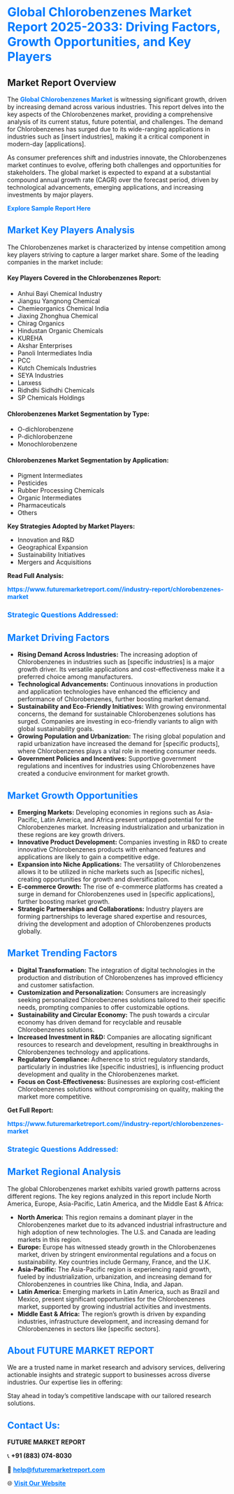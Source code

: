 <h1 style="color: #007BFF;">Global Chlorobenzenes Market Report 2025-2033: Driving Factors, Growth Opportunities, and Key Players</h1>

<section id="overview">
<h2>Market Report Overview</h2>
<p>The <a href="https://www.futuremarketreport.com//industry-report/chlorobenzenes-market" style="color: #007BFF; text-decoration: none;"><strong>Global Chlorobenzenes Market</strong></a> is witnessing significant growth, driven by increasing demand across various industries. This report delves into the key aspects of the Chlorobenzenes market, providing a comprehensive analysis of its current status, future potential, and challenges. The demand for Chlorobenzenes has surged due to its wide-ranging applications in industries such as [insert industries], making it a critical component in modern-day [applications].</p>
<p>As consumer preferences shift and industries innovate, the Chlorobenzenes market continues to evolve, offering both challenges and opportunities for stakeholders. The global market is expected to expand at a substantial compound annual growth rate (CAGR) over the forecast period, driven by technological advancements, emerging applications, and increasing investments by major players.</p>
</section>

<section id="overview">
<p><a href="https://www.futuremarketreport.com//request-sample/reportId=89199" style="color: #007BFF; text-decoration: none;"><strong>Explore Sample Report Here</strong></a></p>
</section>

<section id="key-players">
<h2 style="color: #007BFF;">Market Key Players Analysis</h2>
<p>The Chlorobenzenes market is characterized by intense competition among key players striving to capture a larger market share. Some of the leading companies in the market include:</p>
<h4>Key Players Covered in the Chlorobenzenes Report:</h4>
<ul><li>Anhui Bayi Chemical Industry</li><li>Jiangsu Yangnong Chemical</li><li>Chemieorganics Chemical India</li><li>Jiaxing Zhonghua Chemical</li><li>Chirag Organics</li><li>Hindustan Organic Chemicals</li><li>KUREHA</li><li>Akshar Enterprises</li><li>Panoli Intermediates India</li><li>PCC</li><li>Kutch Chemicals Industries</li><li>SEYA Industries</li><li>Lanxess</li><li>Ridhdhi Sidhdhi Chemicals</li><li>SP Chemicals Holdings</li></ul>
<h4>Chlorobenzenes Market Segmentation by Type:</h4>
<ul><li>O-dichlorobenzene</li><li>P-dichlorobenzene</li><li>Monochlorobenzene</li></ul>

<h4>Chlorobenzenes Market Segmentation by Application:</h4>
<ul><li>Pigment Intermediates</li><li>Pesticides</li><li>Rubber Processing Chemicals</li><li>Organic Intermediates</li><li>Pharmaceuticals</li><li>Others</li></ul>
<p><strong>Key Strategies Adopted by Market Players:</strong></p>
<ul>
<li>Innovation and R&D</li>
<li>Geographical Expansion</li>
<li>Sustainability Initiatives</li>
<li>Mergers and Acquisitions</li>
</ul>
</section>

<section>
<p><strong>Read Full Analysis: </strong></p><a href="https://www.futuremarketreport.com//industry-report/chlorobenzenes-market" style="color: #007BFF; text-decoration: none;"><strong>https://www.futuremarketreport.com//industry-report/chlorobenzenes-market</strong></a>
<h3 style="color: #007BFF;">Strategic Questions Addressed:</h3>
</section>

<section id="driving-factors">
<h2 style="color: #007BFF;">Market Driving Factors</h2>
<ul>
<li><strong>Rising Demand Across Industries:</strong> The increasing adoption of Chlorobenzenes in industries such as [specific industries] is a major growth driver. Its versatile applications and cost-effectiveness make it a preferred choice among manufacturers.</li>
<li><strong>Technological Advancements:</strong> Continuous innovations in production and application technologies have enhanced the efficiency and performance of Chlorobenzenes, further boosting market demand.</li>
<li><strong>Sustainability and Eco-Friendly Initiatives:</strong> With growing environmental concerns, the demand for sustainable Chlorobenzenes solutions has surged. Companies are investing in eco-friendly variants to align with global sustainability goals.</li>
<li><strong>Growing Population and Urbanization:</strong> The rising global population and rapid urbanization have increased the demand for [specific products], where Chlorobenzenes plays a vital role in meeting consumer needs.</li>
<li><strong>Government Policies and Incentives:</strong> Supportive government regulations and incentives for industries using Chlorobenzenes have created a conducive environment for market growth.</li>
</ul>
</section>

<section id="growth-opportunities">
<h2 style="color: #007BFF;">Market Growth Opportunities</h2>
<ul>
<li><strong>Emerging Markets:</strong> Developing economies in regions such as Asia-Pacific, Latin America, and Africa present untapped potential for the Chlorobenzenes market. Increasing industrialization and urbanization in these regions are key growth drivers.</li>
<li><strong>Innovative Product Development:</strong> Companies investing in R&D to create innovative Chlorobenzenes products with enhanced features and applications are likely to gain a competitive edge.</li>
<li><strong>Expansion into Niche Applications:</strong> The versatility of Chlorobenzenes allows it to be utilized in niche markets such as [specific niches], creating opportunities for growth and diversification.</li>
<li><strong>E-commerce Growth:</strong> The rise of e-commerce platforms has created a surge in demand for Chlorobenzenes used in [specific applications], further boosting market growth.</li>
<li><strong>Strategic Partnerships and Collaborations:</strong> Industry players are forming partnerships to leverage shared expertise and resources, driving the development and adoption of Chlorobenzenes products globally.</li>
</ul>
</section>

<section id="trending-factors">
<h2 style="color: #007BFF;">Market Trending Factors</h2>
<ul>
<li><strong>Digital Transformation:</strong> The integration of digital technologies in the production and distribution of Chlorobenzenes has improved efficiency and customer satisfaction.</li>
<li><strong>Customization and Personalization:</strong> Consumers are increasingly seeking personalized Chlorobenzenes solutions tailored to their specific needs, prompting companies to offer customizable options.</li>
<li><strong>Sustainability and Circular Economy:</strong> The push towards a circular economy has driven demand for recyclable and reusable Chlorobenzenes solutions.</li>
<li><strong>Increased Investment in R&D:</strong> Companies are allocating significant resources to research and development, resulting in breakthroughs in Chlorobenzenes technology and applications.</li>
<li><strong>Regulatory Compliance:</strong> Adherence to strict regulatory standards, particularly in industries like [specific industries], is influencing product development and quality in the Chlorobenzenes market.</li>
<li><strong>Focus on Cost-Effectiveness:</strong> Businesses are exploring cost-efficient Chlorobenzenes solutions without compromising on quality, making the market more competitive.</li>
</ul>
</section>

<section>
<p><strong>Get Full Report: </strong></p><a href="https://www.futuremarketreport.com//industry-report/chlorobenzenes-market" style="color: #007BFF; text-decoration: none;"><strong>https://www.futuremarketreport.com//industry-report/chlorobenzenes-market</strong></a>
<h3 style="color: #007BFF;">Strategic Questions Addressed:</h3>
</section>


<section id="regional-analysis">
<h2 style="color: #007BFF;">Market Regional Analysis</h2>
<p>The global Chlorobenzenes market exhibits varied growth patterns across different regions. The key regions analyzed in this report include North America, Europe, Asia-Pacific, Latin America, and the Middle East & Africa:</p>
<ul>
<li><strong>North America:</strong> This region remains a dominant player in the Chlorobenzenes market due to its advanced industrial infrastructure and high adoption of new technologies. The U.S. and Canada are leading markets in this region.</li>
<li><strong>Europe:</strong> Europe has witnessed steady growth in the Chlorobenzenes market, driven by stringent environmental regulations and a focus on sustainability. Key countries include Germany, France, and the U.K.</li>
<li><strong>Asia-Pacific:</strong> The Asia-Pacific region is experiencing rapid growth, fueled by industrialization, urbanization, and increasing demand for Chlorobenzenes in countries like China, India, and Japan.</li>
<li><strong>Latin America:</strong> Emerging markets in Latin America, such as Brazil and Mexico, present significant opportunities for the Chlorobenzenes market, supported by growing industrial activities and investments.</li>
<li><strong>Middle East & Africa:</strong> The region’s growth is driven by expanding industries, infrastructure development, and increasing demand for Chlorobenzenes in sectors like [specific sectors].</li>
</ul>
</section>

<footer>
<h2 style="color: #007BFF;">About FUTURE MARKET REPORT</h2>
<p>We are a trusted name in market research and advisory services, delivering actionable insights and strategic support to businesses across diverse industries. Our expertise lies in offering:</p>

<p>Stay ahead in today’s competitive landscape with our tailored research solutions.</p>

<h2 style="color: #007BFF;">Contact Us:</h2>
<p><strong>FUTURE MARKET REPORT</strong></p>
<p>📞 <strong>+91 (883) 074-8030</strong></p>
<p>📧 <strong><a href="mailto:help@futuremarketreport.com" style="color: #007BFF;">help@futuremarketreport.com</a></strong></p>
<p>🌐 <strong><a href="https://www.futuremarketreport.com/" style="color: #007BFF;">Visit Our Website</a></strong></p>
</footer>